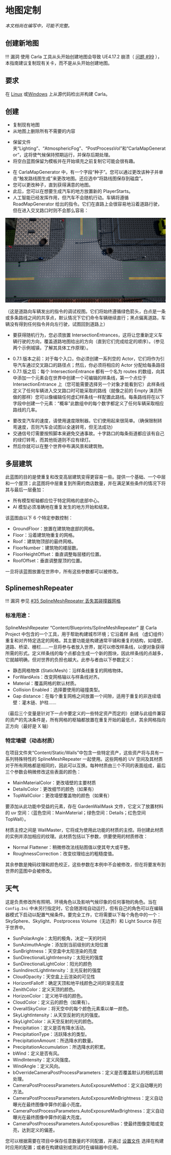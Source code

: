 # 地图定制

*本文档尚在编写中，可能不完整。*

## 创建新地图
!!! 漏洞
    使用 Carla 工具从头开始创建地图会导致 UE4.17.2 崩溃（ [问题 #99](https://github.com/carla-simulator/carla/issues/99) ），本指南建议复制现有关卡，而不是从头开始创建地图。
    
    
## 要求
在 [Linux](https://carla.readthedocs.io/en/stable/how_to_build_on_linux/) 或[Windows](https://carla.readthedocs.io/en/stable/how_to_build_on_windows/) 上从源代码检出并构建 Carla。

## 创建
- 复制现有地图
- 从地图上删除所有不需要的内容
* 保留文件夹“Lighting”、“AtmosphericFog”、“PostProcessVol”和“CarlaMapGenerator”，这将使气候保持预期运行，并保存后期处理。
* 将空白蓝图保留为模板并在开始填充之前复制它可能会很有趣。
- 在 CarlaMapGenerator 中，有一个字段“种子”。您可以通过更改该种子并单击“触发路线图生成”来更改地图。还应选中“将路线图保存到磁盘”。
- 您可以更改种子，直到获得满意的地图。
- 此后，您可以在想要生成汽车的地方放置新的 PlayerStarts。
- 人工智能已经发挥作用，但汽车不会随机行动。车辆将遵循 RoadMapGenerator 给出的指令。它们在直路上会很容易地沿着道路行驶，但在进入交叉路口时则不会那么容易：

![](./img/road_instructions_example.png)

（这是道路向车辆发出的指令的调试视图。它们将始终遵循绿色箭头，白点是一条或多条路线之间的共享点，默认情况下它们命令车辆继续直行；黑点偏离道路，车辆没有得到任何指令并向左行驶，试图回到道路上）

- 要获得随机行为，您必须放置 IntersectionEntrances，这将让您重新定义车辆行驶的方向，覆盖道路地图给出的方向（直到它们完成给定的顺序）。（参见两个示例城镇，了解其具体工作原理）。

* 0.7.1 版本之前：对于每个入口，你必须创建一系列空的 Actor，它们将作为引导汽车通过交叉路口的路径点；然后，你必须将相应的 Actor 分配给每条路径
* 0.7.1 版之后：每个 IntersectionEntrance 都有一个名为 routes 的数组，向其中添加一个元素会在世界中创建一个可编辑的样条线，第一个点位于 IntersectionEntrance 上（您可能需要选择另一个对象才能看到它）此样条线定义了任何车辆进入交叉路口时可能采取的路线（就像之前的 Empty 演员所做的那样）您可以像编辑任何虚幻样条线一样配置此路线。每条路线将在以下字段中创建一个元素：“概率”此数组中的每个数字都定义了任何车辆采取相应路线的几率。

- 要改变汽车的速度，请使用速度限制器。它们使用起来很简单。（确保限制转弯速度，否则汽车会试图以全速转弯，但无法成功）
- 交通信号灯需要按照脚本来避免交通事故。十字路口的每条街道都应该有自己的绿灯转弯，而其他街道则不应有绿灯。
- 然后你就可以在整个世界中布满风景和建筑物。

## 多层建筑
此蓝图的目的是使重复和改变高层建筑变得更容易一些。提供一个基础、一个中层和一个屋顶；此蓝图将中层重复到所需的商店数量，并在满足某些条件的情况下将其与最后一层叠加：

- 所有模型枢轴都应位于特定网格的底部中心。
- Al 模型必须准确地在重复发生的地方开始和结束。


该蓝图由以下 6 个特定参数控制：

- GroundFloor：放置在建筑物底部的网格。
- Floor：沿着建筑物重复的网格。
- Roof：建筑物顶部的最终网格。
- FloorNumber：建筑物的楼层数。
- FloorHeightOffset：垂直调整每层楼的位置。
- RoofOffset：垂直调整屋顶的位置。

一旦将该蓝图放置在世界中，所有这些参数都可以被修改。

## SplinemeshRepeater

!!! 漏洞
    参见 [#35 SplineMeshRepeater 丢失其碰撞器网格](https://github.com/carla-simulator/carla/issues/35)


### 标准用途：
SplineMeshRepeater “Content/Blueprints/SplineMeshRepeater” 是 Carla Project 中包含的一个工具，用于帮助构建城市环境；它沿着样 条线 （虚幻组件）重复和对齐特定选定的网格。其主要功能是构建通常平铺和重复的结构，如墙壁、道路、桥梁、栅栏……一旦将参与者放入世界，就可以修改样条线，以便对象获得所需的形式。定义样条线的每个点都会生成一个新的图块，因此样条线的点越多，它就越明确，但对世界的负担也越大。此参与者由以下参数定义：

- 静态网格物体 (StaticMesh)：沿样条线重复的网格物体。
- ForWardAxis：改变网格轴以与样条线对齐。
- Material：覆盖网格的默认材质。
- Collision Enabled：选择要使用的碰撞类型。
- Gap distance：在每个重复网格之间放置一个间隙，适用于重复的非连续墙壁：灌木链、护柱……

（最后三个变量是针对下一点中要定义的一些特定资产而定的）创建与此组件兼容的资产的先决条件是，所有网格的枢轴都放置在重复开始的最低点，其余网格指向正方向（最好是 X 轴）


### 特定墙壁（动态材质）
在项目文件夹“Content/Static/Walls”中包含一些特定资产，这些资产将与具有一系列特殊特性的 SplineMeshRepeater 一起使用。这些网格的 UV 空间及其材质对于所有网格都是相同的，因此可以互换。每种材质由三个不同的表面组成，最后三个参数会稍微修改这些表面的颜色：

- MainMaterialColor：更改墙壁的主要材质
- DetailsColor：更改细节的颜色（如果有）
- TopWallColor：更改墙壁覆盖物的颜色（如果有）

要添加从此功能中受益的元素，存在 GardenWallMask 文件，它定义了放置材料的 uv 空间：（蓝色空间：MainMaterial；绿色空间：Details；红色空间 TopWall）。

材质主控之间是 WallMaster，它将成为使用此功能的材质的主控。将创建此材质的实例并添加相应的纹理。此材质包括以下参数，供要使用的材质修改：

- Normal Flattener：稍微修改法线贴图值以使其夸大或平整。
- RoughnessCorrection：改变纹理给出的粗糙度值。

其余参数是掩码纹理和颜色校正，这些参数在本例中不会被修改，但在将要发布到世界的蓝图中会被修改。


## 天气
这是负责修改所有照明、环境角色以及影响气候印象的任何事物的角色。当在 `Config.Ini` 中未另行指定时，它会随游戏自动运行，但有自己的角色可以在编辑器模式下启动以配置气候条件。要完全工作，它将需要以下每个角色中的一个：SkySphere、Skylight、Postprocess Volume（无边界）和 Light Source 存在于世界中。

- SunPolarAngle：太阳的极角，决定一天的时间
- SunAzimuthAngle：添加到当前级别的太阳位置
- SunBrightness：天空盒中太阳渲染的亮度
- SunDirectionalLightIntensity：太阳光的强度
- SunDirectionalLightColor：阳光的颜色
- SunIndirectLightIntensity：主光反射的强度
- CloudOpacity：天空盒上云渲染的可见性
- HorizontFalloff：确定天顶和地平线颜色之间的渐变高度
- ZenithColor：定义天顶的颜色。
- HorizonColor：定义地平线的颜色。
- CloudColor：定义云的颜色（如果有）。
- OverallSkyColor：将天空中的每个颜色元素乘以单一颜色。
- SkyLightIntensity：从天空反射的光的强度。
- SkyLightColor：从天空反射的光的颜色。
- Precipitation：定义是否有降水活动。
- PrecipitationType：活跃降水的类型。
- PrecipitationAmount：所选降水的数量。
- PrecipitationAccumulation：所选降水的积累。
- bWind：定义是否有风。
- WindIntensity：定义风强度。
- WindAngle：定义风向。
- bOverrideCameraPostProcessParameters：定义是否覆盖默认的相机后期处理。
- CameraPostProcessParameters.AutoExposureMethod：定义自动曝光的方法。
- CameraPostProcessParameters.AutoExposureMinBrightness：定义自动曝光在最终图像中算作的最小亮度。
- CameraPostProcessParameters.AutoExposureMaxBrightness：定义自动曝光在最终图像中算作的最大亮度。
- CameraPostProcessParameters.AutoExposureBias：使最终图像变暗或变亮，达到定义的偏差。

您可以根据需要在项目中保存任意数量的不同配置，并通过 [设置文件](./carla_settings.md) 选择在构建时应用的配置；或者在构建级别或测试时在编辑器中应用。
